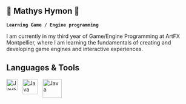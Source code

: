 ## 🌵 Mathys Hymon 🌵
**`Learning Game / Engine programming`**

I am currently in my third year of Game/Engine Programming at ArtFX Montpellier, where I am learning the fundamentals of creating and developing game engines and interactive experiences.

## Languages & Tools

<img align="left" alt="Java" width="30px" style="padding-right:10px;" src="https://upload.wikimedia.org/wikipedia/commons/1/18/ISO_C%2B%2B_Logo.svg">
<img align="left" alt="Java" width="40px" style="padding-right:10px;" src="https://cdn2.unrealengine.com/ue-logotype-2023-vertical-white-1686x2048-bbfded26daa7.png">
<img align="left" alt="Java" width="50px" style="padding-right:10px;" src="https://alexdunn.org/wp-content/uploads/2017/05/unity-logo-white.png?w=633">
<br/>
<!--
**Mathys-Hymon/Mathys-Hymon** is a ✨ _special_ ✨ repository because its `README.md` (this file) appears on your GitHub profile.

Here are some ideas to get you started:

- 🔭 I’m currently working on ...
- 🌱 I’m currently learning ...
- 👯 I’m looking to collaborate on ...
- 🤔 I’m looking for help with ...
- 💬 Ask me about ...
- 📫 How to reach me: ...
- 😄 Pronouns: ...
- ⚡ Fun fact: ...
-->
